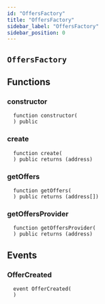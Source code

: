 ```yaml
---
id: "OffersFactory"
title: "OffersFactory"
sidebar_label: "OffersFactory"
sidebar_position: 0
---
```

[Ballot]: Ballot.md#Ballot
[Ballot-superpro-contract-ISuperpro]: Ballot.md#Ballot-superpro-contract-ISuperpro
[Ballot-info-struct-BallotInfo]: Ballot.md#Ballot-info-struct-BallotInfo
[Ballot-voters-struct-VoterInfo--]: Ballot.md#Ballot-voters-struct-VoterInfo--
[Ballot-userVote-mapping-address----uint256-]: Ballot.md#Ballot-userVote-mapping-address----uint256-
[Ballot-constructor-address-address-uint256-struct-ModifyRequest-]: Ballot.md#Ballot-constructor-address-address-uint256-struct-ModifyRequest-
[Ballot-vote-bool-]: Ballot.md#Ballot-vote-bool-
[Ballot-getInfo--]: Ballot.md#Ballot-getInfo--
[Ballot-setState-enum-BallotState-enum-BallotStateReason-]: Ballot.md#Ballot-setState-enum-BallotState-enum-BallotStateReason-
[Ballot-NewVote-address-bool-]: Ballot.md#Ballot-NewVote-address-bool-
[Offer]: Offer.md#Offer
[Offer-onlyProviderActionAccount--]: Offer.md#Offer-onlyProviderActionAccount--
[Offer-superpro-contract-ISuperpro]: Offer.md#Offer-superpro-contract-ISuperpro
[Offer-providers-contract-IProviderRegistry]: Offer.md#Offer-providers-contract-IProviderRegistry
[Offer-valueOffersFactory-contract-IValueOffersFactory]: Offer.md#Offer-valueOffersFactory-contract-IValueOffersFactory
[Offer-provider-address]: Offer.md#Offer-provider-address
[Offer-externalId-bytes32]: Offer.md#Offer-externalId-bytes32
[Offer-info-struct-OfferInfo]: Offer.md#Offer-info-struct-OfferInfo
[Offer-origins-struct-Origins]: Offer.md#Offer-origins-struct-Origins
[Offer-restrictions-mapping-enum-OfferType----struct-AddressHashSet-]: Offer.md#Offer-restrictions-mapping-enum-OfferType----struct-AddressHashSet-
[Offer-typesRestrictions-mapping-enum-OfferType----bool-]: Offer.md#Offer-typesRestrictions-mapping-enum-OfferType----bool-
[Offer-constructor-address-address-address-struct-OfferInfo-bytes32-]: Offer.md#Offer-constructor-address-address-address-struct-OfferInfo-bytes32-
[Offer-getOrigins--]: Offer.md#Offer-getOrigins--
[Offer-setName-string-]: Offer.md#Offer-setName-string-
[Offer-setDescription-string-]: Offer.md#Offer-setDescription-string-
[Offer-getProviderAuthority--]: Offer.md#Offer-getProviderAuthority--
[Offer-getInfo--]: Offer.md#Offer-getInfo--
[Offer-isCancelable--]: Offer.md#Offer-isCancelable--
[Offer-isEnabled--]: Offer.md#Offer-isEnabled--
[Offer-getDisabledAfter--]: Offer.md#Offer-getDisabledAfter--
[Offer-isAllowedFor-address-]: Offer.md#Offer-isAllowedFor-address-
[Offer-isRestrictionsPermitThatOffer-address-]: Offer.md#Offer-isRestrictionsPermitThatOffer-address-
[Offer-isRestrictedByOfferType-enum-OfferType-]: Offer.md#Offer-isRestrictedByOfferType-enum-OfferType-
[Offer-getClosingPrice-uint256-uint256-]: Offer.md#Offer-getClosingPrice-uint256-uint256-
[Offer-getHoldDeposit--]: Offer.md#Offer-getHoldDeposit--
[Offer-getOfferType--]: Offer.md#Offer-getOfferType--
[Offer-getOfferGroup--]: Offer.md#Offer-getOfferGroup--
[Offer-getProvider--]: Offer.md#Offer-getProvider--
[Offer-enable--]: Offer.md#Offer-enable--
[Offer-disable--]: Offer.md#Offer-disable--
[OffersFactory]: #OffersFactory
[OffersFactory-superpro-contract-ISuperpro]: #OffersFactory-superpro-contract-ISuperpro
[OffersFactory-offers-address--]: #OffersFactory-offers-address--
[OffersFactory-offersProvider-mapping-address----address-]: #OffersFactory-offersProvider-mapping-address----address-
[OffersFactory-constructor-address-]: #OffersFactory-constructor-address-
[OffersFactory-create-address-struct-OfferInfo-bytes32-]: #OffersFactory-create-address-struct-OfferInfo-bytes32-
[OffersFactory-getOffers--]: #OffersFactory-getOffers--
[OffersFactory-getOffersProvider-address-]: #OffersFactory-getOffersProvider-address-
[OffersFactory-OfferCreated-address-]: #OffersFactory-OfferCreated-address-
[Order]: Order.md#Order
[Order-onlyProviderActionAccount--]: Order.md#Order-onlyProviderActionAccount--
[Order-onlyConsumer--]: Order.md#Order-onlyConsumer--
[Order-parentOrder-address]: Order.md#Order-parentOrder-address
[Order-consumer-address]: Order.md#Order-consumer-address
[Order-startDate-uint256]: Order.md#Order-startDate-uint256
[Order-subOrders-address--]: Order.md#Order-subOrders-address--
[Order-externalId-bytes32]: Order.md#Order-externalId-bytes32
[Order-orderInfo-struct-OrderInfo]: Order.md#Order-orderInfo-struct-OrderInfo
[Order-orderResult-struct-OrderResult]: Order.md#Order-orderResult-struct-OrderResult
[Order-offerType-enum-OfferType]: Order.md#Order-offerType-enum-OfferType
[Order-origins-struct-Origins]: Order.md#Order-origins-struct-Origins
[Order-superpro-contract-ISuperpro]: Order.md#Order-superpro-contract-ISuperpro
[Order-changeWithdrawn-bool]: Order.md#Order-changeWithdrawn-bool
[Order-profitWithdrawn-bool]: Order.md#Order-profitWithdrawn-bool
[Order-suborderGroupCount-mapping-enum-OfferGroup----uint256-]: Order.md#Order-suborderGroupCount-mapping-enum-OfferGroup----uint256-
[Order-inputOffersTypesCount-mapping-enum-OfferType----uint256-]: Order.md#Order-inputOffersTypesCount-mapping-enum-OfferType----uint256-
[Order-constructor-address-address-address-struct-OrderInfo-uint256-bool-bytes32-]: Order.md#Order-constructor-address-address-address-struct-OrderInfo-uint256-bool-bytes32-
[Order-getOrigins--]: Order.md#Order-getOrigins--
[Order-start--]: Order.md#Order-start--
[Order-updateStatusFromSuborders-address-enum-OrderStatus-]: Order.md#Order-updateStatusFromSuborders-address-enum-OrderStatus-
[Order-complete-enum-OrderStatus-string-string-]: Order.md#Order-complete-enum-OrderStatus-string-string-
[Order-cancelOrder--]: Order.md#Order-cancelOrder--
[Order-isCompleted--]: Order.md#Order-isCompleted--
[Order-isReadyForProcessing--]: Order.md#Order-isReadyForProcessing--
[Order-setProcessingStatus--]: Order.md#Order-setProcessingStatus--
[Order-updateStatus-enum-OrderStatus-uint256-]: Order.md#Order-updateStatus-enum-OrderStatus-uint256-
[Order-getOrderInfo--]: Order.md#Order-getOrderInfo--
[Order-getOrderResult--]: Order.md#Order-getOrderResult--
[Order-getSubOrders--]: Order.md#Order-getSubOrders--
[Order-getChangeWithdrawn--]: Order.md#Order-getChangeWithdrawn--
[Order-getProfitWithdrawn--]: Order.md#Order-getProfitWithdrawn--
[Order-getConsumer--]: Order.md#Order-getConsumer--
[Order-getOrderPrice--]: Order.md#Order-getOrderPrice--
[Order-getParentOrder--]: Order.md#Order-getParentOrder--
[Order-createSubOrder-struct-OrderInfo-bool-bytes32-]: Order.md#Order-createSubOrder-struct-OrderInfo-bool-bytes32-
[Order-withdrawProfit--]: Order.md#Order-withdrawProfit--
[Order-withdrawChange--]: Order.md#Order-withdrawChange--
[Order-getExteranlId--]: Order.md#Order-getExteranlId--
[Order-OrderStatusUpdated-address-enum-OrderStatus-]: Order.md#Order-OrderStatusUpdated-address-enum-OrderStatus-
[Order-SubOrderCreated-address-]: Order.md#Order-SubOrderCreated-address-
[OrdersFactory]: OrdersFactory.md#OrdersFactory
[OrdersFactory-onlyOrder-uint256-]: OrdersFactory.md#OrdersFactory-onlyOrder-uint256-
[OrdersFactory-orderConsumer-mapping-address----address-]: OrdersFactory.md#OrdersFactory-orderConsumer-mapping-address----address-
[OrdersFactory-orderHoldDeposits-mapping-address----uint256-]: OrdersFactory.md#OrdersFactory-orderHoldDeposits-mapping-address----uint256-
[OrdersFactory-orderBlockingSuborders-mapping-address----mapping-address----uint256--]: OrdersFactory.md#OrdersFactory-orderBlockingSuborders-mapping-address----mapping-address----uint256--
[OrdersFactory-orderBlockingSubordersCount-mapping-address----uint256-]: OrdersFactory.md#OrdersFactory-orderBlockingSubordersCount-mapping-address----uint256-
[OrdersFactory-allOrders-address--]: OrdersFactory.md#OrdersFactory-allOrders-address--
[OrdersFactory-superpro-contract-ISuperpro]: OrdersFactory.md#OrdersFactory-superpro-contract-ISuperpro
[OrdersFactory-constructor-address-]: OrdersFactory.md#OrdersFactory-constructor-address-
[OrdersFactory-create-struct-OrderInfo-uint256-bool-bytes32-]: OrdersFactory.md#OrdersFactory-create-struct-OrderInfo-uint256-bool-bytes32-
[OrdersFactory-refillOrder-address-uint256-]: OrdersFactory.md#OrdersFactory-refillOrder-address-uint256-
[OrdersFactory-addSubOrder-address-uint256-struct-OrderInfo-bool-bytes32-]: OrdersFactory.md#OrdersFactory-addSubOrder-address-uint256-struct-OrderInfo-bool-bytes32-
[OrdersFactory-onOrderCompleted-address-bool-]: OrdersFactory.md#OrdersFactory-onOrderCompleted-address-bool-
[OrdersFactory-transferProfit-uint256-address-]: OrdersFactory.md#OrdersFactory-transferProfit-uint256-address-
[OrdersFactory-transferChange-uint256-]: OrdersFactory.md#OrdersFactory-transferChange-uint256-
[OrdersFactory-isValidOrder-address-]: OrdersFactory.md#OrdersFactory-isValidOrder-address-
[OrdersFactory-listAll--]: OrdersFactory.md#OrdersFactory-listAll--
[OrdersFactory-getOrderHoldDeposit-address-]: OrdersFactory.md#OrdersFactory-getOrderHoldDeposit-address-
[OrdersFactory-getOrderBlockingSubordersCount-address-]: OrdersFactory.md#OrdersFactory-getOrderBlockingSubordersCount-address-
[OrdersFactory-OrderCreated-address-]: OrdersFactory.md#OrdersFactory-OrderCreated-address-
[Provider]: Provider.md#Provider
[Provider-onlyAuthority--]: Provider.md#Provider-onlyAuthority--
[Provider-onlyTeeOffersFactory--]: Provider.md#Provider-onlyTeeOffersFactory--
[Provider-onlyOffersFactory--]: Provider.md#Provider-onlyOffersFactory--
[Provider-superpro-contract-ISuperpro]: Provider.md#Provider-superpro-contract-ISuperpro
[Provider-auth-address]: Provider.md#Provider-auth-address
[Provider-externalId-bytes32]: Provider.md#Provider-externalId-bytes32
[Provider-violationRate-uint256]: Provider.md#Provider-violationRate-uint256
[Provider-offers-struct-ProviderOffers]: Provider.md#Provider-offers-struct-ProviderOffers
[Provider-info-struct-ProviderInfo]: Provider.md#Provider-info-struct-ProviderInfo
[Provider-origins-struct-Origins]: Provider.md#Provider-origins-struct-Origins
[Provider-constructor-address-address-struct-ProviderInfo-bytes32-]: Provider.md#Provider-constructor-address-address-struct-ProviderInfo-bytes32-
[Provider-getOrigins--]: Provider.md#Provider-getOrigins--
[Provider-addOffer-address-]: Provider.md#Provider-addOffer-address-
[Provider-setOfferState-bool-uint256-]: Provider.md#Provider-setOfferState-bool-uint256-
[Provider-modify-struct-ProviderInfo-]: Provider.md#Provider-modify-struct-ProviderInfo-
[Provider-incrViolationRate--]: Provider.md#Provider-incrViolationRate--
[Provider-gc--]: Provider.md#Provider-gc--
[Provider-getAuth--]: Provider.md#Provider-getAuth--
[Provider-getTokenReceiver--]: Provider.md#Provider-getTokenReceiver--
[Provider-getActionAccount--]: Provider.md#Provider-getActionAccount--
[Provider-getInfo--]: Provider.md#Provider-getInfo--
[Provider-getViolationRate--]: Provider.md#Provider-getViolationRate--
[Provider-getTargetSecDepo-uint256-]: Provider.md#Provider-getTargetSecDepo-uint256-
[Provider-valueEnabledRecently--]: Provider.md#Provider-valueEnabledRecently--
[Provider-teeEnabledRecently--]: Provider.md#Provider-teeEnabledRecently--
[Provider-getValueOffers--]: Provider.md#Provider-getValueOffers--
[Provider-getTeeOffers--]: Provider.md#Provider-getTeeOffers--
[Provider-hasEnabledOffers--]: Provider.md#Provider-hasEnabledOffers--
[Provider-getOffersState--]: Provider.md#Provider-getOffersState--
[Provider-getExteranlId--]: Provider.md#Provider-getExteranlId--
[ProviderRegistry]: ProviderRegistry.md#ProviderRegistry
[ProviderRegistry-onlyNotRegistred--]: ProviderRegistry.md#ProviderRegistry-onlyNotRegistred--
[ProviderRegistry-onlyConsensus--]: ProviderRegistry.md#ProviderRegistry-onlyConsensus--
[ProviderRegistry-superpro-contract-ISuperpro]: ProviderRegistry.md#ProviderRegistry-superpro-contract-ISuperpro
[ProviderRegistry-providersInfo-mapping-address----address-]: ProviderRegistry.md#ProviderRegistry-providersInfo-mapping-address----address-
[ProviderRegistry-providersInfoList-address--]: ProviderRegistry.md#ProviderRegistry-providersInfoList-address--
[ProviderRegistry-constructor-address-]: ProviderRegistry.md#ProviderRegistry-constructor-address-
[ProviderRegistry-register-struct-ProviderInfo-bytes32-]: ProviderRegistry.md#ProviderRegistry-register-struct-ProviderInfo-bytes32-
[ProviderRegistry-get-address-]: ProviderRegistry.md#ProviderRegistry-get-address-
[ProviderRegistry-refillSecurityDepo-uint256-]: ProviderRegistry.md#ProviderRegistry-refillSecurityDepo-uint256-
[ProviderRegistry-returnSecurityDepo-uint256-]: ProviderRegistry.md#ProviderRegistry-returnSecurityDepo-uint256-
[ProviderRegistry-listAll--]: ProviderRegistry.md#ProviderRegistry-listAll--
[ProviderRegistry-checkRegistration-address-]: ProviderRegistry.md#ProviderRegistry-checkRegistration-address-
[ProviderRegistry-hasEnoughSecurityDeposit-address-]: ProviderRegistry.md#ProviderRegistry-hasEnoughSecurityDeposit-address-
[ProviderRegistry-chargePenalty-address-uint256-]: ProviderRegistry.md#ProviderRegistry-chargePenalty-address-uint256-
[ProviderRegistry-getSecurityDeposit-address-]: ProviderRegistry.md#ProviderRegistry-getSecurityDeposit-address-
[ProviderRegistry-ProviderRegistred-address-]: ProviderRegistry.md#ProviderRegistry-ProviderRegistred-address-
[Ratings]: Ratings.md#Ratings
[Staking]: Staking.md#Staking
[Staking-superpro-contract-ISuperpro]: Staking.md#Staking-superpro-contract-ISuperpro
[Staking-stakes-mapping-address----struct-StakeInfo-]: Staking.md#Staking-stakes-mapping-address----struct-StakeInfo-
[Staking-userLockedTokens-mapping-address----mapping-enum-ContractName----struct-LockedTokens--]: Staking.md#Staking-userLockedTokens-mapping-address----mapping-enum-ContractName----struct-LockedTokens--
[Staking-constructor-address-]: Staking.md#Staking-constructor-address-
[Staking-stake-uint256-]: Staking.md#Staking-stake-uint256-
[Staking-stakeFor-address-uint256-]: Staking.md#Staking-stakeFor-address-uint256-
[Staking-unstake-uint256-]: Staking.md#Staking-unstake-uint256-
[Staking-lock-address-uint256-uint256-]: Staking.md#Staking-lock-address-uint256-uint256-
[Staking-unlock-address-uint256-]: Staking.md#Staking-unlock-address-uint256-
[Staking-confiscateFrom-address-uint256-]: Staking.md#Staking-confiscateFrom-address-uint256-
[Staking-getStakeInfo-address-]: Staking.md#Staking-getStakeInfo-address-
[Staking-getLockInfo-address-enum-ContractName-]: Staking.md#Staking-getLockInfo-address-enum-ContractName-
[Superpro]: Superpro.md#Superpro
[Superpro-onlyIfInitializated--]: Superpro.md#Superpro-onlyIfInitializated--
[Superpro-owner-address]: Superpro.md#Superpro-owner-address
[Superpro-contracts-mapping-enum-ContractName----address-]: Superpro.md#Superpro-contracts-mapping-enum-ContractName----address-
[Superpro-params-mapping-enum-ParamName----uint256-]: Superpro.md#Superpro-params-mapping-enum-ParamName----uint256-
[Superpro-init-struct-SuperproConfig-]: Superpro.md#Superpro-init-struct-SuperproConfig-
[Superpro-getLatestSuperpro--]: Superpro.md#Superpro-getLatestSuperpro--
[Superpro-getNameByAddress-address-]: Superpro.md#Superpro-getNameByAddress-address-
[Superpro-setAddress-enum-ContractName-address-]: Superpro.md#Superpro-setAddress-enum-ContractName-address-
[Superpro-getAddress-enum-ContractName-]: Superpro.md#Superpro-getAddress-enum-ContractName-
[Superpro-setParam-enum-ParamName-uint256-]: Superpro.md#Superpro-setParam-enum-ParamName-uint256-
[Superpro-getParam-enum-ParamName-]: Superpro.md#Superpro-getParam-enum-ParamName-
[SuperproToken]: SuperproToken.md#SuperproToken
[SuperproToken-superpro-contract-ISuperpro]: SuperproToken.md#SuperproToken-superpro-contract-ISuperpro
[SuperproToken-constructor-address-uint256-string-string-]: SuperproToken.md#SuperproToken-constructor-address-uint256-string-string-
[SuperproToken-mint-address-uint256-]: SuperproToken.md#SuperproToken-mint-address-uint256-
[TeeOffer]: TeeOffer.md#TeeOffer
[TeeOffer-onlyProviderActionAccount--]: TeeOffer.md#TeeOffer-onlyProviderActionAccount--
[TeeOffer-onlyTeeOffersFactory--]: TeeOffer.md#TeeOffer-onlyTeeOffersFactory--
[TeeOffer-notBlocked--]: TeeOffer.md#TeeOffer-notBlocked--
[TeeOffer-provider-address]: TeeOffer.md#TeeOffer-provider-address
[TeeOffer-violationRate-uint8]: TeeOffer.md#TeeOffer-violationRate-uint8
[TeeOffer-disabledAfter-uint256]: TeeOffer.md#TeeOffer-disabledAfter-uint256
[TeeOffer-externalId-bytes32]: TeeOffer.md#TeeOffer-externalId-bytes32
[TeeOffer-info-struct-TeeOfferInfo]: TeeOffer.md#TeeOffer-info-struct-TeeOfferInfo
[TeeOffer-origins-struct-Origins]: TeeOffer.md#TeeOffer-origins-struct-Origins
[TeeOffer-superpro-contract-ISuperpro]: TeeOffer.md#TeeOffer-superpro-contract-ISuperpro
[TeeOffer-tcbLocked-mapping-address----struct-LockedTokens-]: TeeOffer.md#TeeOffer-tcbLocked-mapping-address----struct-LockedTokens-
[TeeOffer-tcbAddedTime-mapping-address----uint256-]: TeeOffer.md#TeeOffer-tcbAddedTime-mapping-address----uint256-
[TeeOffer-totalLocked-uint256]: TeeOffer.md#TeeOffer-totalLocked-uint256
[TeeOffer-tlbAddedTime-uint256]: TeeOffer.md#TeeOffer-tlbAddedTime-uint256
[TeeOffer-constructor-address-address-address-struct-TeeOfferInfo-bytes32-]: TeeOffer.md#TeeOffer-constructor-address-address-address-struct-TeeOfferInfo-bytes32-
[TeeOffer-getOrigins--]: TeeOffer.md#TeeOffer-getOrigins--
[TeeOffer-setName-string-]: TeeOffer.md#TeeOffer-setName-string-
[TeeOffer-setDescription-string-]: TeeOffer.md#TeeOffer-setDescription-string-
[TeeOffer-setKeys-string-]: TeeOffer.md#TeeOffer-setKeys-string-
[TeeOffer-enable--]: TeeOffer.md#TeeOffer-enable--
[TeeOffer-disable--]: TeeOffer.md#TeeOffer-disable--
[TeeOffer-addTlb-string-]: TeeOffer.md#TeeOffer-addTlb-string-
[TeeOffer-addTcb-address-]: TeeOffer.md#TeeOffer-addTcb-address-
[TeeOffer-blockOffer--]: TeeOffer.md#TeeOffer-blockOffer--
[TeeOffer-lock-address-uint256-]: TeeOffer.md#TeeOffer-lock-address-uint256-
[TeeOffer-unlock-address-uint256-]: TeeOffer.md#TeeOffer-unlock-address-uint256-
[TeeOffer-incrViolationRate--]: TeeOffer.md#TeeOffer-incrViolationRate--
[TeeOffer-getClosingPrice-uint256-uint256-]: TeeOffer.md#TeeOffer-getClosingPrice-uint256-uint256-
[TeeOffer-isCancelable--]: TeeOffer.md#TeeOffer-isCancelable--
[TeeOffer-isEnabled--]: TeeOffer.md#TeeOffer-isEnabled--
[TeeOffer-getLastTlbAddedTime--]: TeeOffer.md#TeeOffer-getLastTlbAddedTime--
[TeeOffer-getLastTcbAddedTime--]: TeeOffer.md#TeeOffer-getLastTcbAddedTime--
[TeeOffer-getDisabledAfter--]: TeeOffer.md#TeeOffer-getDisabledAfter--
[TeeOffer-hasTcb-address-]: TeeOffer.md#TeeOffer-hasTcb-address-
[TeeOffer-getLockInfo-address-]: TeeOffer.md#TeeOffer-getLockInfo-address-
[TeeOffer-getTotalLocked--]: TeeOffer.md#TeeOffer-getTotalLocked--
[TeeOffer-getViolationRate--]: TeeOffer.md#TeeOffer-getViolationRate--
[TeeOffer-getTcb--]: TeeOffer.md#TeeOffer-getTcb--
[TeeOffer-getTlb--]: TeeOffer.md#TeeOffer-getTlb--
[TeeOffer-get--]: TeeOffer.md#TeeOffer-get--
[TeeOffer-getInfo--]: TeeOffer.md#TeeOffer-getInfo--
[TeeOffer-getLastTcbReward--]: TeeOffer.md#TeeOffer-getLastTcbReward--
[TeeOffer-getProvider--]: TeeOffer.md#TeeOffer-getProvider--
[TeeOffer-getOfferType--]: TeeOffer.md#TeeOffer-getOfferType--
[TeeOffer-getOfferGroup--]: TeeOffer.md#TeeOffer-getOfferGroup--
[TeeOffer-getHoldDeposit--]: TeeOffer.md#TeeOffer-getHoldDeposit--
[TeeOffer-isAllowedFor-address-]: TeeOffer.md#TeeOffer-isAllowedFor-address-
[TeeOffer-isRestrictionsPermitThatOffer-address-]: TeeOffer.md#TeeOffer-isRestrictionsPermitThatOffer-address-
[TeeOffer-isRestrictedByOfferType-enum-OfferType-]: TeeOffer.md#TeeOffer-isRestrictedByOfferType-enum-OfferType-
[TeeOffersFactory]: TeeOffersFactory.md#TeeOffersFactory
[TeeOffersFactory-onlyConsensus--]: TeeOffersFactory.md#TeeOffersFactory-onlyConsensus--
[TeeOffersFactory-superpro-contract-ISuperpro]: TeeOffersFactory.md#TeeOffersFactory-superpro-contract-ISuperpro
[TeeOffersFactory-teeOffers-address--]: TeeOffersFactory.md#TeeOffersFactory-teeOffers-address--
[TeeOffersFactory-deviceIDs-mapping-bytes32----address-]: TeeOffersFactory.md#TeeOffersFactory-deviceIDs-mapping-bytes32----address-
[TeeOffersFactory-offersProvider-mapping-address----address-]: TeeOffersFactory.md#TeeOffersFactory-offersProvider-mapping-address----address-
[TeeOffersFactory-constructor-address-]: TeeOffersFactory.md#TeeOffersFactory-constructor-address-
[TeeOffersFactory-create-address-struct-TeeOfferInfo-bytes32-]: TeeOffersFactory.md#TeeOffersFactory-create-address-struct-TeeOfferInfo-bytes32-
[TeeOffersFactory-addTcb-address-]: TeeOffersFactory.md#TeeOffersFactory-addTcb-address-
[TeeOffersFactory-blockDevice-address-]: TeeOffersFactory.md#TeeOffersFactory-blockDevice-address-
[TeeOffersFactory-lockTcbReward-address-uint256-]: TeeOffersFactory.md#TeeOffersFactory-lockTcbReward-address-uint256-
[TeeOffersFactory-unlockTcbReward-address-uint256-]: TeeOffersFactory.md#TeeOffersFactory-unlockTcbReward-address-uint256-
[TeeOffersFactory-calcReparation-address-]: TeeOffersFactory.md#TeeOffersFactory-calcReparation-address-
[TeeOffersFactory-chargeReparation-address-uint256-]: TeeOffersFactory.md#TeeOffersFactory-chargeReparation-address-uint256-
[TeeOffersFactory-checkTcb-address-]: TeeOffersFactory.md#TeeOffersFactory-checkTcb-address-
[TeeOffersFactory-getOffersProvider-address-]: TeeOffersFactory.md#TeeOffersFactory-getOffersProvider-address-
[TeeOffersFactory-listAll--]: TeeOffersFactory.md#TeeOffersFactory-listAll--
[TeeOffersFactory-TeeOfferCreated-address-]: TeeOffersFactory.md#TeeOffersFactory-TeeOfferCreated-address-
[Voting]: Voting.md#Voting
[Voting-superpro-contract-ISuperpro]: Voting.md#Voting-superpro-contract-ISuperpro
[Voting-ballots-address--]: Voting.md#Voting-ballots-address--
[Voting-ballotsIndex-mapping-address----uint256-]: Voting.md#Voting-ballotsIndex-mapping-address----uint256-
[Voting-usersBallots-mapping-address----address---]: Voting.md#Voting-usersBallots-mapping-address----address---
[Voting-usersHoldedVotes-mapping-address----uint256-]: Voting.md#Voting-usersHoldedVotes-mapping-address----uint256-
[Voting-totalHoldedVotes-uint256]: Voting.md#Voting-totalHoldedVotes-uint256
[Voting-constructor-contract-ISuperpro-]: Voting.md#Voting-constructor-contract-ISuperpro-
[Voting-hold-uint256-]: Voting.md#Voting-hold-uint256-
[Voting-unhold-uint256-]: Voting.md#Voting-unhold-uint256-
[Voting-getUserHoldedVotesCount-address-]: Voting.md#Voting-getUserHoldedVotesCount-address-
[Voting-getTotalHoldedVotes--]: Voting.md#Voting-getTotalHoldedVotes--
[Voting-createBallotForAddressUpdate-enum-ContractName-address-]: Voting.md#Voting-createBallotForAddressUpdate-enum-ContractName-address-
[Voting-createBallotForParamUpdate-enum-ParamName-uint256-]: Voting.md#Voting-createBallotForParamUpdate-enum-ParamName-uint256-
[Voting-getUserBallots-address-]: Voting.md#Voting-getUserBallots-address-
[Voting-getBallots--]: Voting.md#Voting-getBallots--
[Voting-resolve-address-]: Voting.md#Voting-resolve-address-
[Voting-BallotCreated-address-]: Voting.md#Voting-BallotCreated-address-
[Consensus]: consensus/Consensus.md#Consensus
[Consensus-superpro-contract-ISuperpro]: consensus/Consensus.md#Consensus-superpro-contract-ISuperpro
[Consensus-initedBlocks-mapping-address----address-]: consensus/Consensus.md#Consensus-initedBlocks-mapping-address----address-
[Consensus-timeInited-mapping-address----uint256-]: consensus/Consensus.md#Consensus-timeInited-mapping-address----uint256-
[Consensus-constructor-address-]: consensus/Consensus.md#Consensus-constructor-address-
[Consensus-initTcb-address-]: consensus/Consensus.md#Consensus-initTcb-address-
[Consensus-claimRewards-address-]: consensus/Consensus.md#Consensus-claimRewards-address-
[Consensus-unlockRewards-address-uint256-]: consensus/Consensus.md#Consensus-unlockRewards-address-uint256-
[Consensus-addToSupply-address-]: consensus/Consensus.md#Consensus-addToSupply-address-
[Consensus-getInitedTcb-address-]: consensus/Consensus.md#Consensus-getInitedTcb-address-
[Consensus-getTimeInited-address-]: consensus/Consensus.md#Consensus-getTimeInited-address-
[Consensus-TCBInited-address-]: consensus/Consensus.md#Consensus-TCBInited-address-
[Epochs]: consensus/Epochs.md#Epochs
[Epochs-OnlyConsensus--]: consensus/Epochs.md#Epochs-OnlyConsensus--
[Epochs-superpro-contract-ISuperpro]: consensus/Epochs.md#Epochs-superpro-contract-ISuperpro
[Epochs-epochs-struct-Epoch--]: consensus/Epochs.md#Epochs-epochs-struct-Epoch--
[Epochs-constructor-address-]: consensus/Epochs.md#Epochs-constructor-address-
[Epochs-add-address-]: consensus/Epochs.md#Epochs-add-address-
[Epochs-makeReparation-address-uint256-]: consensus/Epochs.md#Epochs-makeReparation-address-uint256-
[Epochs-getReward-address-]: consensus/Epochs.md#Epochs-getReward-address-
[Epochs-getReparationBonus-address-]: consensus/Epochs.md#Epochs-getReparationBonus-address-
[Epochs-count--]: consensus/Epochs.md#Epochs-count--
[Epochs-getEpoch-uint256-]: consensus/Epochs.md#Epochs-getEpoch-uint256-
[LastBlocks]: consensus/LastBlocks.md#LastBlocks
[LastBlocks-OnlyConsensus--]: consensus/LastBlocks.md#LastBlocks-OnlyConsensus--
[LastBlocks-superpro-contract-ISuperpro]: consensus/LastBlocks.md#LastBlocks-superpro-contract-ISuperpro
[LastBlocks-tcbs-struct-AddressHashSet]: consensus/LastBlocks.md#LastBlocks-tcbs-struct-AddressHashSet
[LastBlocks-tee-mapping-address----address-]: consensus/LastBlocks.md#LastBlocks-tee-mapping-address----address-
[LastBlocks-tcbTime-mapping-address----uint256-]: consensus/LastBlocks.md#LastBlocks-tcbTime-mapping-address----uint256-
[LastBlocks-constructor-address-]: consensus/LastBlocks.md#LastBlocks-constructor-address-
[LastBlocks-count--]: consensus/LastBlocks.md#LastBlocks-count--
[LastBlocks-getCreatedTime-address-]: consensus/LastBlocks.md#LastBlocks-getCreatedTime-address-
[LastBlocks-add-address-]: consensus/LastBlocks.md#LastBlocks-add-address-
[LastBlocks-addMany-address---]: consensus/LastBlocks.md#LastBlocks-addMany-address---
[LastBlocks-remove-address-]: consensus/LastBlocks.md#LastBlocks-remove-address-
[LastBlocks-gc--]: consensus/LastBlocks.md#LastBlocks-gc--
[LastBlocks-getRandomL1-address-]: consensus/LastBlocks.md#LastBlocks-getRandomL1-address-
[LastBlocks-listAll--]: consensus/LastBlocks.md#LastBlocks-listAll--
[Suspicious]: consensus/Suspicious.md#Suspicious
[Suspicious-OnlyConsensus--]: consensus/Suspicious.md#Suspicious-OnlyConsensus--
[Suspicious-suspiciousTCB-struct-AddressHashSet]: consensus/Suspicious.md#Suspicious-suspiciousTCB-struct-AddressHashSet
[Suspicious-superpro-contract-ISuperpro]: consensus/Suspicious.md#Suspicious-superpro-contract-ISuperpro
[Suspicious-constructor-address-]: consensus/Suspicious.md#Suspicious-constructor-address-
[Suspicious-add-address-]: consensus/Suspicious.md#Suspicious-add-address-
[Suspicious-addMany-address---]: consensus/Suspicious.md#Suspicious-addMany-address---
[Suspicious-remove-address-]: consensus/Suspicious.md#Suspicious-remove-address-
[Suspicious-removeMany-address---]: consensus/Suspicious.md#Suspicious-removeMany-address---
[Suspicious-getRandomL2-address-uint16-]: consensus/Suspicious.md#Suspicious-getRandomL2-address-uint16-
[Suspicious-listAll--]: consensus/Suspicious.md#Suspicious-listAll--
[Suspicious-count--]: consensus/Suspicious.md#Suspicious-count--
[TCB]: consensus/TCB.md#TCB
[TCB-onlySuspicious--]: consensus/TCB.md#TCB-onlySuspicious--
[TCB-onlyLastBlocks--]: consensus/TCB.md#TCB-onlyLastBlocks--
[TCB-onlyConsensus--]: consensus/TCB.md#TCB-onlyConsensus--
[TCB-onlyEpochs--]: consensus/TCB.md#TCB-onlyEpochs--
[TCB-onlyActionAccount--]: consensus/TCB.md#TCB-onlyActionAccount--
[TCB-superpro-contract-ISuperpro]: consensus/TCB.md#TCB-superpro-contract-ISuperpro
[TCB-quote-string]: consensus/TCB.md#TCB-quote-string
[TCB-publicData-struct-TcbPublicData]: consensus/TCB.md#TCB-publicData-struct-TcbPublicData
[TCB-utilData-struct-TcbUtilityData]: consensus/TCB.md#TCB-utilData-struct-TcbUtilityData
[TCB-status-enum-TcbStatus]: consensus/TCB.md#TCB-status-enum-TcbStatus
[TCB-epoch-struct-TcbEpochInfo]: consensus/TCB.md#TCB-epoch-struct-TcbEpochInfo
[TCB-constructor-uint256-uint256-address-address-]: consensus/TCB.md#TCB-constructor-uint256-uint256-address-address-
[TCB-addToCheckL1-address---]: consensus/TCB.md#TCB-addToCheckL1-address---
[TCB-addToCheckL2-address---]: consensus/TCB.md#TCB-addToCheckL2-address---
[TCB-addMarks-enum-LType-uint8---]: consensus/TCB.md#TCB-addMarks-enum-LType-uint8---
[TCB-complete--]: consensus/TCB.md#TCB-complete--
[TCB-incrPositive--]: consensus/TCB.md#TCB-incrPositive--
[TCB-incrNegative--]: consensus/TCB.md#TCB-incrNegative--
[TCB-resetMarks--]: consensus/TCB.md#TCB-resetMarks--
[TCB-makeBun--]: consensus/TCB.md#TCB-makeBun--
[TCB-addData-uint256-string-bytes32-string-]: consensus/TCB.md#TCB-addData-uint256-string-bytes32-string-
[TCB-updPaidAmount-uint256-]: consensus/TCB.md#TCB-updPaidAmount-uint256-
[TCB-getTcbStatus--]: consensus/TCB.md#TCB-getTcbStatus--
[TCB-getPaidAmount--]: consensus/TCB.md#TCB-getPaidAmount--
[TCB-getPublicData--]: consensus/TCB.md#TCB-getPublicData--
[TCB-getQuote--]: consensus/TCB.md#TCB-getQuote--
[TCB-getOwnMarks--]: consensus/TCB.md#TCB-getOwnMarks--
[TCB-getBenchmark--]: consensus/TCB.md#TCB-getBenchmark--
[TCB-setEpoch-uint256-]: consensus/TCB.md#TCB-setEpoch-uint256-
[TCB-setEpochReparationMark-bool-]: consensus/TCB.md#TCB-setEpochReparationMark-bool-
[TCB-needL1toCompleted-uint256-]: consensus/TCB.md#TCB-needL1toCompleted-uint256-
[TCB-needL2toCompleted-uint256-]: consensus/TCB.md#TCB-needL2toCompleted-uint256-
[TCB-getL1Marks--]: consensus/TCB.md#TCB-getL1Marks--
[TCB-getL2Marks--]: consensus/TCB.md#TCB-getL2Marks--
[TCB-getL1--]: consensus/TCB.md#TCB-getL1--
[TCB-getL2--]: consensus/TCB.md#TCB-getL2--
[TCB-getEpochInfo--]: consensus/TCB.md#TCB-getEpochInfo--
[IConsensus]: interfaces/IConsensus.md#IConsensus
[IConsensus-claimRewards-address-]: interfaces/IConsensus.md#IConsensus-claimRewards-address-
[IConsensus-addToSupply-address-]: interfaces/IConsensus.md#IConsensus-addToSupply-address-
[IConsensus-unlockRewards-address-uint256-]: interfaces/IConsensus.md#IConsensus-unlockRewards-address-uint256-
[IConsensus-initTcb-address-]: interfaces/IConsensus.md#IConsensus-initTcb-address-
[IEpochs]: interfaces/IEpochs.md#IEpochs
[IEpochs-add-address-]: interfaces/IEpochs.md#IEpochs-add-address-
[IEpochs-makeReparation-address-uint256-]: interfaces/IEpochs.md#IEpochs-makeReparation-address-uint256-
[IEpochs-getReward-address-]: interfaces/IEpochs.md#IEpochs-getReward-address-
[IEpochs-getReparationBonus-address-]: interfaces/IEpochs.md#IEpochs-getReparationBonus-address-
[IEpochs-getEpoch-uint256-]: interfaces/IEpochs.md#IEpochs-getEpoch-uint256-
[ILastBlocks]: interfaces/ILastBlocks.md#ILastBlocks
[ILastBlocks-getCreatedTime-address-]: interfaces/ILastBlocks.md#ILastBlocks-getCreatedTime-address-
[ILastBlocks-count--]: interfaces/ILastBlocks.md#ILastBlocks-count--
[ILastBlocks-addMany-address---]: interfaces/ILastBlocks.md#ILastBlocks-addMany-address---
[ILastBlocks-add-address-]: interfaces/ILastBlocks.md#ILastBlocks-add-address-
[ILastBlocks-remove-address-]: interfaces/ILastBlocks.md#ILastBlocks-remove-address-
[IOffer]: interfaces/IOffer.md#IOffer
[IOffer-getHoldDeposit--]: interfaces/IOffer.md#IOffer-getHoldDeposit--
[IOffer-isAllowedFor-address-]: interfaces/IOffer.md#IOffer-isAllowedFor-address-
[IOffer-isRestrictionsPermitThatOffer-address-]: interfaces/IOffer.md#IOffer-isRestrictionsPermitThatOffer-address-
[IOffer-isRestrictedByOfferType-enum-OfferType-]: interfaces/IOffer.md#IOffer-isRestrictedByOfferType-enum-OfferType-
[IOffer-getClosingPrice-uint256-uint256-]: interfaces/IOffer.md#IOffer-getClosingPrice-uint256-uint256-
[IOffer-getOfferType--]: interfaces/IOffer.md#IOffer-getOfferType--
[IOffer-getOfferGroup--]: interfaces/IOffer.md#IOffer-getOfferGroup--
[IOffer-getProvider--]: interfaces/IOffer.md#IOffer-getProvider--
[IOffer-getDisabledAfter--]: interfaces/IOffer.md#IOffer-getDisabledAfter--
[IOffer-isCancelable--]: interfaces/IOffer.md#IOffer-isCancelable--
[IOffer-isEnabled--]: interfaces/IOffer.md#IOffer-isEnabled--
[IOffersFactory]: interfaces/IOffersFactory.md#IOffersFactory
[IOffersFactory-getOffersProvider-address-]: interfaces/IOffersFactory.md#IOffersFactory-getOffersProvider-address-
[IOrder]: interfaces/IOrder.md#IOrder
[IOrder-updateStatus-enum-OrderStatus-uint256-]: interfaces/IOrder.md#IOrder-updateStatus-enum-OrderStatus-uint256-
[IOrder-complete-enum-OrderStatus-string-string-]: interfaces/IOrder.md#IOrder-complete-enum-OrderStatus-string-string-
[IOrder-isCompleted--]: interfaces/IOrder.md#IOrder-isCompleted--
[IOrder-getConsumer--]: interfaces/IOrder.md#IOrder-getConsumer--
[IOrder-getParentOrder--]: interfaces/IOrder.md#IOrder-getParentOrder--
[IOrder-getOrderPrice--]: interfaces/IOrder.md#IOrder-getOrderPrice--
[IOrder-getOrderInfo--]: interfaces/IOrder.md#IOrder-getOrderInfo--
[IOrder-getOrderResult--]: interfaces/IOrder.md#IOrder-getOrderResult--
[IOrder-updateStatusFromSuborders-address-enum-OrderStatus-]: interfaces/IOrder.md#IOrder-updateStatusFromSuborders-address-enum-OrderStatus-
[IOrdersFactory]: interfaces/IOrdersFactory.md#IOrdersFactory
[IOrdersFactory-addSubOrder-address-uint256-struct-OrderInfo-bool-bytes32-]: interfaces/IOrdersFactory.md#IOrdersFactory-addSubOrder-address-uint256-struct-OrderInfo-bool-bytes32-
[IOrdersFactory-onOrderCompleted-address-bool-]: interfaces/IOrdersFactory.md#IOrdersFactory-onOrderCompleted-address-bool-
[IOrdersFactory-transferProfit-uint256-address-]: interfaces/IOrdersFactory.md#IOrdersFactory-transferProfit-uint256-address-
[IOrdersFactory-transferChange-uint256-]: interfaces/IOrdersFactory.md#IOrdersFactory-transferChange-uint256-
[IOrdersFactory-isValidOrder-address-]: interfaces/IOrdersFactory.md#IOrdersFactory-isValidOrder-address-
[IOrdersFactory-getOrderBlockingSubordersCount-address-]: interfaces/IOrdersFactory.md#IOrdersFactory-getOrderBlockingSubordersCount-address-
[IProvider]: interfaces/IProvider.md#IProvider
[IProvider-incrViolationRate--]: interfaces/IProvider.md#IProvider-incrViolationRate--
[IProvider-setOfferState-bool-uint256-]: interfaces/IProvider.md#IProvider-setOfferState-bool-uint256-
[IProvider-addOffer-address-]: interfaces/IProvider.md#IProvider-addOffer-address-
[IProvider-gc--]: interfaces/IProvider.md#IProvider-gc--
[IProvider-getAuth--]: interfaces/IProvider.md#IProvider-getAuth--
[IProvider-getTokenReceiver--]: interfaces/IProvider.md#IProvider-getTokenReceiver--
[IProvider-getActionAccount--]: interfaces/IProvider.md#IProvider-getActionAccount--
[IProvider-getInfo--]: interfaces/IProvider.md#IProvider-getInfo--
[IProvider-getViolationRate--]: interfaces/IProvider.md#IProvider-getViolationRate--
[IProvider-getTargetSecDepo-uint256-]: interfaces/IProvider.md#IProvider-getTargetSecDepo-uint256-
[IProvider-hasEnabledOffers--]: interfaces/IProvider.md#IProvider-hasEnabledOffers--
[IProviderRegistry]: interfaces/IProviderRegistry.md#IProviderRegistry
[IProviderRegistry-checkRegistration-address-]: interfaces/IProviderRegistry.md#IProviderRegistry-checkRegistration-address-
[IProviderRegistry-getSecurityDeposit-address-]: interfaces/IProviderRegistry.md#IProviderRegistry-getSecurityDeposit-address-
[IProviderRegistry-get-address-]: interfaces/IProviderRegistry.md#IProviderRegistry-get-address-
[IProviderRegistry-hasEnoughSecurityDeposit-address-]: interfaces/IProviderRegistry.md#IProviderRegistry-hasEnoughSecurityDeposit-address-
[IProviderRegistry-chargePenalty-address-uint256-]: interfaces/IProviderRegistry.md#IProviderRegistry-chargePenalty-address-uint256-
[IRatings]: interfaces/IRatings.md#IRatings
[IStaking]: interfaces/IStaking.md#IStaking
[IStaking-stake-uint256-]: interfaces/IStaking.md#IStaking-stake-uint256-
[IStaking-stakeFor-address-uint256-]: interfaces/IStaking.md#IStaking-stakeFor-address-uint256-
[IStaking-unstake-uint256-]: interfaces/IStaking.md#IStaking-unstake-uint256-
[IStaking-lock-address-uint256-uint256-]: interfaces/IStaking.md#IStaking-lock-address-uint256-uint256-
[IStaking-unlock-address-uint256-]: interfaces/IStaking.md#IStaking-unlock-address-uint256-
[IStaking-confiscateFrom-address-uint256-]: interfaces/IStaking.md#IStaking-confiscateFrom-address-uint256-
[IStaking-getStakeInfo-address-]: interfaces/IStaking.md#IStaking-getStakeInfo-address-
[IStaking-getLockInfo-address-enum-ContractName-]: interfaces/IStaking.md#IStaking-getLockInfo-address-enum-ContractName-
[ISuperpro]: interfaces/ISuperpro.md#ISuperpro
[ISuperpro-getLatestSuperpro--]: interfaces/ISuperpro.md#ISuperpro-getLatestSuperpro--
[ISuperpro-getNameByAddress-address-]: interfaces/ISuperpro.md#ISuperpro-getNameByAddress-address-
[ISuperpro-getAddress-enum-ContractName-]: interfaces/ISuperpro.md#ISuperpro-getAddress-enum-ContractName-
[ISuperpro-setAddress-enum-ContractName-address-]: interfaces/ISuperpro.md#ISuperpro-setAddress-enum-ContractName-address-
[ISuperpro-setParam-enum-ParamName-uint256-]: interfaces/ISuperpro.md#ISuperpro-setParam-enum-ParamName-uint256-
[ISuperpro-getParam-enum-ParamName-]: interfaces/ISuperpro.md#ISuperpro-getParam-enum-ParamName-
[ISuspicious]: interfaces/ISuspicious.md#ISuspicious
[ISuspicious-getRandomL2-address-uint16-]: interfaces/ISuspicious.md#ISuspicious-getRandomL2-address-uint16-
[ISuspicious-add-address-]: interfaces/ISuspicious.md#ISuspicious-add-address-
[ISuspicious-addMany-address---]: interfaces/ISuspicious.md#ISuspicious-addMany-address---
[ISuspicious-remove-address-]: interfaces/ISuspicious.md#ISuspicious-remove-address-
[ISuspicious-removeMany-address---]: interfaces/ISuspicious.md#ISuspicious-removeMany-address---
[ISuspicious-listAll--]: interfaces/ISuspicious.md#ISuspicious-listAll--
[ISuspicious-count--]: interfaces/ISuspicious.md#ISuspicious-count--
[ITCB]: interfaces/ITCB.md#ITCB
[ITCB-addData-uint256-string-bytes32-string-]: interfaces/ITCB.md#ITCB-addData-uint256-string-bytes32-string-
[ITCB-addToCheckL1-address---]: interfaces/ITCB.md#ITCB-addToCheckL1-address---
[ITCB-addToCheckL2-address---]: interfaces/ITCB.md#ITCB-addToCheckL2-address---
[ITCB-addMarks-enum-LType-uint8---]: interfaces/ITCB.md#ITCB-addMarks-enum-LType-uint8---
[ITCB-complete--]: interfaces/ITCB.md#ITCB-complete--
[ITCB-incrNegative--]: interfaces/ITCB.md#ITCB-incrNegative--
[ITCB-incrPositive--]: interfaces/ITCB.md#ITCB-incrPositive--
[ITCB-resetMarks--]: interfaces/ITCB.md#ITCB-resetMarks--
[ITCB-updPaidAmount-uint256-]: interfaces/ITCB.md#ITCB-updPaidAmount-uint256-
[ITCB-makeBun--]: interfaces/ITCB.md#ITCB-makeBun--
[ITCB-getTcbStatus--]: interfaces/ITCB.md#ITCB-getTcbStatus--
[ITCB-getPaidAmount--]: interfaces/ITCB.md#ITCB-getPaidAmount--
[ITCB-getOwnMarks--]: interfaces/ITCB.md#ITCB-getOwnMarks--
[ITCB-needL1toCompleted-uint256-]: interfaces/ITCB.md#ITCB-needL1toCompleted-uint256-
[ITCB-needL2toCompleted-uint256-]: interfaces/ITCB.md#ITCB-needL2toCompleted-uint256-
[ITCB-getPublicData--]: interfaces/ITCB.md#ITCB-getPublicData--
[ITCB-getBenchmark--]: interfaces/ITCB.md#ITCB-getBenchmark--
[ITCB-setEpoch-uint256-]: interfaces/ITCB.md#ITCB-setEpoch-uint256-
[ITCB-setEpochReparationMark-bool-]: interfaces/ITCB.md#ITCB-setEpochReparationMark-bool-
[ITCB-getEpochInfo--]: interfaces/ITCB.md#ITCB-getEpochInfo--
[ITCB-getL2Marks--]: interfaces/ITCB.md#ITCB-getL2Marks--
[ITCB-getL1Marks--]: interfaces/ITCB.md#ITCB-getL1Marks--
[ITCB-getL1--]: interfaces/ITCB.md#ITCB-getL1--
[ITCB-getL2--]: interfaces/ITCB.md#ITCB-getL2--
[ITeeOffer]: interfaces/ITeeOffer.md#ITeeOffer
[ITeeOffer-addTcb-address-]: interfaces/ITeeOffer.md#ITeeOffer-addTcb-address-
[ITeeOffer-lock-address-uint256-]: interfaces/ITeeOffer.md#ITeeOffer-lock-address-uint256-
[ITeeOffer-unlock-address-uint256-]: interfaces/ITeeOffer.md#ITeeOffer-unlock-address-uint256-
[ITeeOffer-blockOffer--]: interfaces/ITeeOffer.md#ITeeOffer-blockOffer--
[ITeeOffer-incrViolationRate--]: interfaces/ITeeOffer.md#ITeeOffer-incrViolationRate--
[ITeeOffer-enable--]: interfaces/ITeeOffer.md#ITeeOffer-enable--
[ITeeOffer-disable--]: interfaces/ITeeOffer.md#ITeeOffer-disable--
[ITeeOffer-get--]: interfaces/ITeeOffer.md#ITeeOffer-get--
[ITeeOffer-getInfo--]: interfaces/ITeeOffer.md#ITeeOffer-getInfo--
[ITeeOffer-getLastTcbReward--]: interfaces/ITeeOffer.md#ITeeOffer-getLastTcbReward--
[ITeeOffer-getTcb--]: interfaces/ITeeOffer.md#ITeeOffer-getTcb--
[ITeeOffer-hasTcb-address-]: interfaces/ITeeOffer.md#ITeeOffer-hasTcb-address-
[ITeeOffer-getTotalLocked--]: interfaces/ITeeOffer.md#ITeeOffer-getTotalLocked--
[ITeeOffer-getViolationRate--]: interfaces/ITeeOffer.md#ITeeOffer-getViolationRate--
[ITeeOffer-getLockInfo-address-]: interfaces/ITeeOffer.md#ITeeOffer-getLockInfo-address-
[ITeeOffersFactory]: interfaces/ITeeOffersFactory.md#ITeeOffersFactory
[ITeeOffersFactory-listAll--]: interfaces/ITeeOffersFactory.md#ITeeOffersFactory-listAll--
[ITeeOffersFactory-calcReparation-address-]: interfaces/ITeeOffersFactory.md#ITeeOffersFactory-calcReparation-address-
[ITeeOffersFactory-create-address-struct-TeeOfferInfo-bytes32-]: interfaces/ITeeOffersFactory.md#ITeeOffersFactory-create-address-struct-TeeOfferInfo-bytes32-
[ITeeOffersFactory-checkTcb-address-]: interfaces/ITeeOffersFactory.md#ITeeOffersFactory-checkTcb-address-
[ITeeOffersFactory-chargeReparation-address-uint256-]: interfaces/ITeeOffersFactory.md#ITeeOffersFactory-chargeReparation-address-uint256-
[ITeeOffersFactory-unlockTcbReward-address-uint256-]: interfaces/ITeeOffersFactory.md#ITeeOffersFactory-unlockTcbReward-address-uint256-
[ITeeOffersFactory-lockTcbReward-address-uint256-]: interfaces/ITeeOffersFactory.md#ITeeOffersFactory-lockTcbReward-address-uint256-
[ITeeOffersFactory-blockDevice-address-]: interfaces/ITeeOffersFactory.md#ITeeOffersFactory-blockDevice-address-
[ITeeOffersFactory-addTcb-address-]: interfaces/ITeeOffersFactory.md#ITeeOffersFactory-addTcb-address-
[IValueOffer]: interfaces/IValueOffer.md#IValueOffer
[IValueOffer-getProviderAuthority--]: interfaces/IValueOffer.md#IValueOffer-getProviderAuthority--
[IValueOffer-getInfo--]: interfaces/IValueOffer.md#IValueOffer-getInfo--
[IValueOffer-setName-string-]: interfaces/IValueOffer.md#IValueOffer-setName-string-
[IValueOffer-setDescription-string-]: interfaces/IValueOffer.md#IValueOffer-setDescription-string-
[IValueOffer-enable--]: interfaces/IValueOffer.md#IValueOffer-enable--
[IValueOffer-disable--]: interfaces/IValueOffer.md#IValueOffer-disable--
[IValueOffersFactory]: interfaces/IValueOffersFactory.md#IValueOffersFactory
[IValueOffersFactory-create-address-struct-OfferInfo-bytes32-]: interfaces/IValueOffersFactory.md#IValueOffersFactory-create-address-struct-OfferInfo-bytes32-
[IValueOffersFactory-getOffers--]: interfaces/IValueOffersFactory.md#IValueOffersFactory-getOffers--
[IVoting]: interfaces/IVoting.md#IVoting
[IVoting-hold-uint256-]: interfaces/IVoting.md#IVoting-hold-uint256-
[IVoting-unhold-uint256-]: interfaces/IVoting.md#IVoting-unhold-uint256-
[IVoting-getUserHoldedVotesCount-address-]: interfaces/IVoting.md#IVoting-getUserHoldedVotesCount-address-
[IVoting-getTotalHoldedVotes--]: interfaces/IVoting.md#IVoting-getTotalHoldedVotes--
[IVoting-createBallotForAddressUpdate-enum-ContractName-address-]: interfaces/IVoting.md#IVoting-createBallotForAddressUpdate-enum-ContractName-address-
[IVoting-createBallotForParamUpdate-enum-ParamName-uint256-]: interfaces/IVoting.md#IVoting-createBallotForParamUpdate-enum-ParamName-uint256-
[IVoting-getUserBallots-address-]: interfaces/IVoting.md#IVoting-getUserBallots-address-
[IVoting-getBallots--]: interfaces/IVoting.md#IVoting-getBallots--
[IVoting-resolve-address-]: interfaces/IVoting.md#IVoting-resolve-address-
[Config]: libs/Config.md#Config
[Config-getUpdParam-contract-ISuperpro-enum-ParamName-]: libs/Config.md#Config-getUpdParam-contract-ISuperpro-enum-ParamName-
[Config-getOrdersFactory-contract-ISuperpro-]: libs/Config.md#Config-getOrdersFactory-contract-ISuperpro-
[Config-getTeeFactory-contract-ISuperpro-]: libs/Config.md#Config-getTeeFactory-contract-ISuperpro-
[Config-getValueFactory-contract-ISuperpro-]: libs/Config.md#Config-getValueFactory-contract-ISuperpro-
[Config-getProviders-contract-ISuperpro-]: libs/Config.md#Config-getProviders-contract-ISuperpro-
[Config-getStaking-contract-ISuperpro-]: libs/Config.md#Config-getStaking-contract-ISuperpro-
[Config-getToken-contract-ISuperpro-]: libs/Config.md#Config-getToken-contract-ISuperpro-
[Config-getTokenFull-contract-ISuperpro-]: libs/Config.md#Config-getTokenFull-contract-ISuperpro-
[Config-getEpochs-contract-ISuperpro-]: libs/Config.md#Config-getEpochs-contract-ISuperpro-
[Config-getLastBlocks-contract-ISuperpro-]: libs/Config.md#Config-getLastBlocks-contract-ISuperpro-
[Config-getSuspicious-contract-ISuperpro-]: libs/Config.md#Config-getSuspicious-contract-ISuperpro-
[Config-getConsensus-contract-ISuperpro-]: libs/Config.md#Config-getConsensus-contract-ISuperpro-
[LockHelper]: libs/LockHelper.md#LockHelper
[LockHelper-lockFor-contract-ISuperpro-address-uint256-uint256-]: libs/LockHelper.md#LockHelper-lockFor-contract-ISuperpro-address-uint256-uint256-
[OriginsHelper]: libs/OriginsHelper.md#OriginsHelper
[OriginsHelper-init-struct-Origins-address-]: libs/OriginsHelper.md#OriginsHelper-init-struct-Origins-address-
[OriginsHelper-update-struct-Origins-address-]: libs/OriginsHelper.md#OriginsHelper-update-struct-Origins-address-
[ProviderHelper]: libs/ProviderHelper.md#ProviderHelper
[ProviderHelper-clear-struct-AddressHashSet-]: libs/ProviderHelper.md#ProviderHelper-clear-struct-AddressHashSet-
[ProviderHelper-updDisableAfter-address---]: libs/ProviderHelper.md#ProviderHelper-updDisableAfter-address---
[ProviderHelper-offerTumbler-struct-ProviderOffers-bool-bool-]: libs/ProviderHelper.md#ProviderHelper-offerTumbler-struct-ProviderOffers-bool-bool-
[ProviderHelper-addDelayDisable-struct-ProviderOffers-bool-address-]: libs/ProviderHelper.md#ProviderHelper-addDelayDisable-struct-ProviderOffers-bool-address-
[ProviderHelper-addOffer-struct-ProviderOffers-bool-address-]: libs/ProviderHelper.md#ProviderHelper-addOffer-struct-ProviderOffers-bool-address-
[Random]: libs/Random.md#Random
[Random-getRandom-struct-AddressHashSet-uint256-address-]: libs/Random.md#Random-getRandom-struct-AddressHashSet-uint256-address-
[Set]: libs/Set.md#Set
[Set-isEmpty-struct-AddressHashSet-]: libs/Set.md#Set-isEmpty-struct-AddressHashSet-
[Set-add-struct-AddressHashSet-address-]: libs/Set.md#Set-add-struct-AddressHashSet-address-
[Set-isExists-struct-AddressHashSet-address-]: libs/Set.md#Set-isExists-struct-AddressHashSet-address-
[Set-remove-struct-AddressHashSet-address-]: libs/Set.md#Set-remove-struct-AddressHashSet-address-
[TcbHelper]: libs/TcbHelper.md#TcbHelper
[TcbHelper-addMarks-struct-TcbUtilityData-enum-LType-uint8---]: libs/TcbHelper.md#TcbHelper-addMarks-struct-TcbUtilityData-enum-LType-uint8---
[TcbHelper-addToCheck-struct-TcbUtilityData-enum-LType-address---]: libs/TcbHelper.md#TcbHelper-addToCheck-struct-TcbUtilityData-enum-LType-address---

## `OffersFactory`



## Functions
### constructor
```solidity
  function constructor(
  ) public
```




### create
```solidity
  function create(
  ) public returns (address)
```




### getOffers
```solidity
  function getOffers(
  ) public returns (address[])
```




### getOffersProvider
```solidity
  function getOffersProvider(
  ) public returns (address)
```




## Events
### OfferCreated
```solidity
  event OfferCreated(
  )
```



